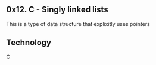 ## 0x12. C - Singly linked lists
This is a type of data structure that explixitly uses pointers

## Technology 
C
